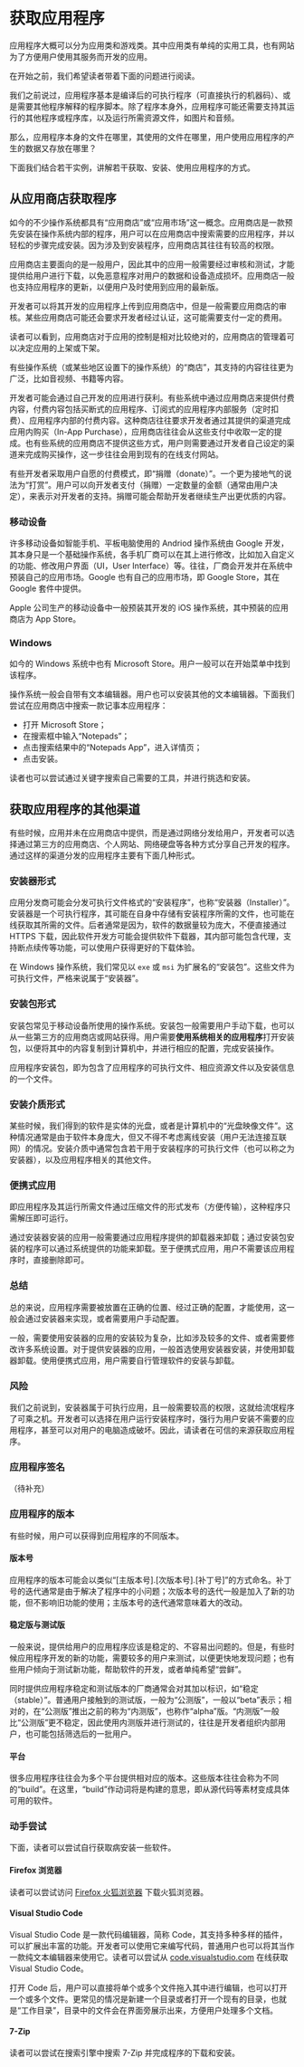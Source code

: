 # 获取应用程序

应用程序大概可以分为应用类和游戏类。其中应用类有单纯的实用工具，也有网站为了方便用户使用其服务而开发的应用。

在开始之前，我们希望读者带着下面的问题进行阅读。

我们之前说过，应用程序基本是编译后的可执行程序（可直接执行的机器码）、或是需要其他程序解释的程序脚本。除了程序本身外，应用程序可能还需要支持其运行的其他程序或程序库，以及运行所需资源文件，如图片和音频。

那么，应用程序本身的文件在哪里，其使用的文件在哪里，用户使用应用程序的产生的数据又存放在哪里？

下面我们结合若干实例，讲解若干获取、安装、使用应用程序的方式。

## 从应用商店获取程序

如今的不少操作系统都具有“应用商店”或“应用市场”这一概念。应用商店是一款预先安装在操作系统内部的程序，用户可以在应用商店中搜索需要的应用程序，并以轻松的步骤完成安装。因为涉及到安装程序，应用商店其往往有较高的权限。

应用商店主要面向的是一般用户，因此其中的应用一般需要经过审核和测试，才能提供给用户进行下载，以免恶意程序对用户的数据和设备造成损坏。应用商店一般也支持应用程序的更新，以便用户及时使用到应用的最新版。

开发者可以将其开发的应用程序上传到应用商店中，但是一般需要应用商店的审核。某些应用商店可能还会要求开发者经过认证，这可能需要支付一定的费用。

读者可以看到，应用商店对于应用的控制是相对比较绝对的，应用商店的管理着可以决定应用的上架或下架。

有些操作系统（或某些地区设置下的操作系统）的“商店”，其支持的内容往往更为广泛，比如音视频、书籍等内容。

开发者可能会通过自己开发的应用进行获利。有些系统中通过应用商店来提供付费内容，付费内容包括买断式的应用程序、订阅式的应用程序内部服务（定时扣费）、应用程序内部的付费内容。这种商店往往要求开发者通过其提供的渠道完成应用内购买（In-App Purchase），应用商店往往会从这些支付中收取一定的提成。也有些系统的应用商店不提供这些方式，用户则需要通过开发者自己设定的渠道来完成购买操作，这一步往往会用到现有的在线支付网站。

有些开发者采取用户自愿的付费模式，即“捐赠（donate）”。一个更为接地气的说法为“打赏”。用户可以向开发者支付（捐赠）一定数量的金额（通常由用户决定），来表示对开发者的支持。捐赠可能会帮助开发者继续生产出更优质的内容。

### 移动设备

许多移动设备如智能手机、平板电脑使用的 Andriod 操作系统由 Google 开发，其本身只是一个基础操作系统，各手机厂商可以在其上进行修改，比如加入自定义的功能、修改用户界面（UI，User Interface）等。往往，厂商会开发并在系统中预装自己的应用市场。Google 也有自己的应用市场，即 Google Store，其在 Google 套件中提供。

Apple 公司生产的移动设备中一般预装其开发的 iOS 操作系统，其中预装的应用商店为 App Store。

### Windows

如今的 Windows 系统中也有 Microsoft Store。用户一般可以在开始菜单中找到该程序。

操作系统一般会自带有文本编辑器。用户也可以安装其他的文本编辑器。下面我们尝试在应用商店中搜索一款记事本应用程序：

- 打开 Microsoft Store；
- 在搜索框中输入“Notepads”；
- 点击搜索结果中的“Notepads App”，进入详情页；
- 点击安装。

读者也可以尝试通过关键字搜索自己需要的工具，并进行挑选和安装。

## 获取应用程序的其他渠道

有些时候，应用并未在应用商店中提供，而是通过网络分发给用户，开发者可以选择通过第三方的应用商店、个人网站、网络硬盘等各种方式分享自己开发的程序。通过这样的渠道分发的应用程序主要有下面几种形式。

### 安装器形式

应用分发商可能会分发可执行文件格式的“安装程序”，也称“安装器（Installer）”。安装器是一个可执行程序，其可能在自身中存储有安装程序所需的文件，也可能在线获取其所需的文件。后者通常是因为，软件的数据量较为庞大，不便直接通过 HTTPS 下载，因此软件开发方可能会提供软件下载器，其内部可能包含代理，支持断点续传等功能，可以使用户获得更好的下载体验。

在 Windows 操作系统，我们常见以 `exe` 或 `msi` 为扩展名的“安装包”。这些文件为可执行文件，严格来说属于“安装器”。

### 安装包形式

安装包常见于移动设备所使用的操作系统。安装包一般需要用户手动下载，也可以从一些第三方的应用商店或网站获得。用户需要**使用系统相关的应用程序**打开安装包，以便将其中的内容复制到计算机中，并进行相应的配置，完成安装操作。

应用程序安装包，即为包含了应用程序的可执行文件、相应资源文件以及安装信息的一个文件。

### 安装介质形式

某些时候，我们得到的软件是实体的光盘，或者是计算机中的“光盘映像文件”。这种情况通常是由于软件本身庞大，但又不得不考虑离线安装（用户无法连接互联网）的情况。安装介质中通常包含若干用于安装程序的可执行文件（也可以称之为安装器），以及应用程序相关的其他文件。

### 便携式应用

即应用程序及其运行所需文件通过压缩文件的形式发布（方便传输），这种程序只需解压即可运行。

通过安装器安装的应用一般需要通过应用程序提供的卸载器来卸载；通过安装包安装的程序可以通过系统提供的功能来卸载。至于便携式应用，用户不需要该应用程序时，直接删除即可。

### 总结

总的来说，应用程序需要被放置在正确的位置、经过正确的配置，才能使用，这一般会通过安装器来实现，或者需要用户手动配置。

一般，需要使用安装器的应用的安装较为复杂，比如涉及较多的文件、或者需要修改许多系统设置。对于提供安装器的应用，一般首选使用安装器安装，并使用卸载器卸载。使用便携式应用，用户需要自行管理软件的安装与卸载。

### 风险

我们之前说到，安装器属于可执行应用，且一般需要较高的权限，这就给流氓程序了可乘之机。开发者可以选择在用户运行安装程序时，强行为用户安装不需要的应用程序，甚至可以对用户的电脑造成破坏。因此，请读者在可信的来源获取应用程序。

### 应用程序签名

（待补充）

### 应用程序的版本

有些时候，用户可以获得到应用程序的不同版本。

#### 版本号

应用程序的版本可能会以类似“\[主版本号\].\[次版本号\].\[补丁号\]”的方式命名。补丁号的迭代通常是由于解决了程序中的小问题；次版本号的迭代一般是加入了新的功能，但不影响旧功能的使用；主版本号的迭代通常意味着大的改动。

#### 稳定版与测试版

一般来说，提供给用户的应用程序应该是稳定的、不容易出问题的。但是，有些时候应用程序开发的新的功能，需要较多的用户来测试，以便更快地发现问题；也有些用户倾向于测试新功能，帮助软件的开发，或者单纯希望“尝鲜”。

同时提供应用程序稳定和测试版本的厂商通常会对其加以标识，如“稳定（stable）”。普通用户接触到的测试版，一般为“公测版”，一般以“beta”表示；相对的，在“公测版”推出之前的称为“内测版”，也称作“alpha”版。“内测版”一般比“公测版”更不稳定，因此使用内测版并进行测试的，往往是开发者组织内部用户，也可能包括筛选后的一批用户。

#### 平台

很多应用程序往往会为多个平台提供相对应的版本。这些版本往往会称为不同的“build”。在这里，“build”作动词将是构建的意思，即从源代码等素材变成具体可用的软件。

### 动手尝试

下面，读者可以尝试自行获取病安装一些软件。

#### Firefox 浏览器

读者可以尝试访问 [Firefox 火狐浏览器](https://www.firefox.com.cn/) 下载火狐浏览器。

#### Visual Studio Code

Visual Studio Code 是一款代码编辑器，简称 Code，其支持多种多样的插件，可以扩展出丰富的功能。开发者可以使用它来编写代码，普通用户也可以将其当作一款纯文本编辑器来使用它。读者可以尝试从 [code.visualstudio.com](https://code.visualstudio.com) 在线获取 Visual Studio Code。

打开 Code 后，用户可以直接将单个或多个文件拖入其中进行编辑，也可以打开一个或多个文件。更常见的情况是新建一个目录或者打开一个现有的目录，也就是“工作目录”，目录中的文件会在界面旁展示出来，方便用户处理多个文档。

#### 7-Zip

读者可以尝试在搜索引擎中搜索 7-Zip 并完成程序的下载和安装。
